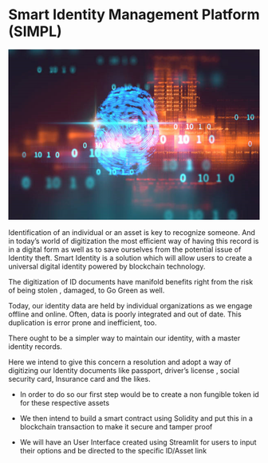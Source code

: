 # Smart Identity Management Platform (SIMPL)


![Smart Identity Management Platform](/Images/smart-identity-management-platform.png)

Identification of an individual or an asset is key to recognize someone. And in today’s world of digitization the most efficient way of having this record is in a digital form as well as to save ourselves from the potential issue of Identity  theft. Smart Identity is a solution which will allow users to create a universal digital identity powered by blockchain technology. 

The digitization of ID documents have manifold benefits right from the risk of being stolen , damaged, to Go Green as well. 

Today, our identity data are held by individual organizations as we engage offline and online. Often, data is poorly integrated and out of date. This duplication is error prone and inefficient, too.

There ought to be a simpler way to maintain our identity, with a master identity records. 

Here we intend to give this concern a resolution and adopt a way of digitizing our Identity documents like passport, driver’s license , social security card, Insurance card and the likes.

* In order to do so our first step would be to create a non fungible token id for these respective assets

* We then intend to build a smart contract using Solidity and put this in a blockchain transaction to make it secure and tamper proof

* We will have an User Interface created using Streamlit for users to input their options and be directed to the specific ID/Asset link

